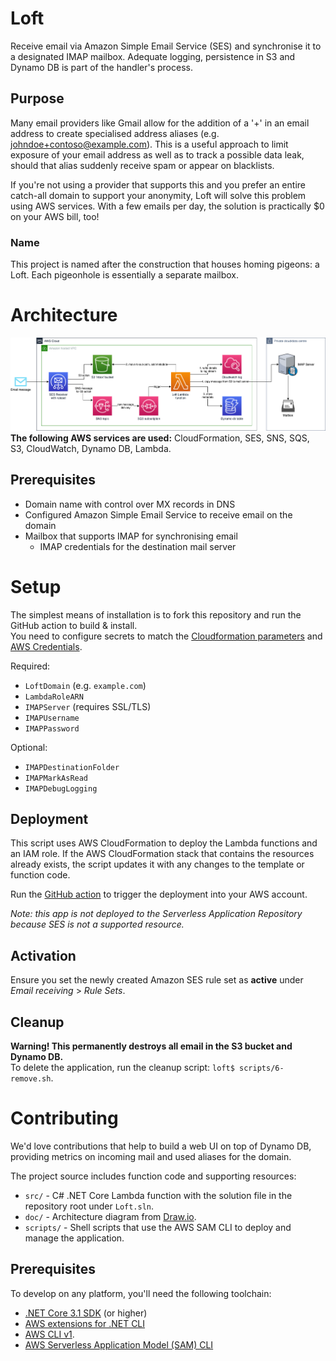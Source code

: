 # Loft
Receive email via Amazon Simple Email Service (SES) and synchronise it to a designated IMAP mailbox. Adequate logging, persistence in S3 and Dynamo DB is part of the handler's process.

## Purpose
Many email providers like Gmail allow for the addition of a '+' in an email address to create specialised address aliases (e.g. johndoe+contoso@example.com). This is a useful approach to limit exposure of your email address as well as to track a possible data leak, should that alias suddenly receive spam or appear on blacklists.

If you're not using a provider that supports this and you prefer an entire catch-all domain to support your anonymity, Loft will solve this problem using AWS services. With a few emails per day, the solution is practically $0 on your AWS bill, too!

### Name
This project is named after the construction that houses homing pigeons: a Loft. Each pigeonhole is essentially a separate mailbox.

# Architecture
![Architecture](./doc/architecture.png)
**The following AWS services are used:** CloudFormation, SES, SNS, SQS, S3, CloudWatch, Dynamo DB, Lambda.

## Prerequisites
- Domain name with control over MX records in DNS
- Configured Amazon Simple Email Service to receive email on the domain
- Mailbox that supports IMAP for synchronising email
  - IMAP credentials for the destination mail server

# Setup
The simplest means of installation is to fork this repository and run the GitHub action to build & install.  
You need to configure secrets to match the [Cloudformation parameters](./template.yaml) and [AWS Credentials](https://github.com/aws-actions/configure-aws-credentials#usage).  

Required:
- `LoftDomain` (e.g. `example.com`)
- `LambdaRoleARN`
- `IMAPServer` (requires SSL/TLS)
- `IMAPUsername`
- `IMAPPassword`

Optional:
- `IMAPDestinationFolder`
- `IMAPMarkAsRead`
- `IMAPDebugLogging`

## Deployment
This script uses AWS CloudFormation to deploy the Lambda functions and an IAM role. If the AWS CloudFormation stack that contains the resources already exists, the script updates it with any changes to the template or function code.

Run the [GitHub action](./.github/workflows/main.yml) to trigger the deployment into your AWS account.

_Note: this app is not deployed to the Serverless Application Repository because SES is not a supported resource._

## Activation
Ensure you set the newly created Amazon SES rule set as **active** under _Email receiving_ > _Rule Sets_.

## Cleanup
**Warning! This permanently destroys all email in the S3 bucket and Dynamo DB.**  
To delete the application, run the cleanup script: `loft$ scripts/6-remove.sh`.

# Contributing
We'd love contributions that help to build a web UI on top of Dynamo DB, providing metrics on incoming mail and used aliases for the domain.

The project source includes function code and supporting resources:
- `src/` - C# .NET Core Lambda function with the solution file in the repository root under `Loft.sln`.
- `doc/` - Architecture diagram from [Draw.io](https://www.draw.io).
- `scripts/` - Shell scripts that use the AWS SAM CLI to deploy and manage the application.

## Prerequisites
To develop on any platform, you'll need the following toolchain:
- [.NET Core 3.1 SDK](https://dotnet.microsoft.com/download/dotnet-core/3.1) (or higher)
- [AWS extensions for .NET CLI](https://github.com/aws/aws-extensions-for-dotnet-cli)
- [AWS CLI v1](https://docs.aws.amazon.com/cli/latest/userguide/cli-chap-install.html).
- [AWS Serverless Application Model (SAM) CLI](https://docs.aws.amazon.com/serverless-application-model/latest/developerguide/serverless-sam-cli-install.html)